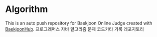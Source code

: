 # Algorithm
This is an auto push repository for Baekjoon Online Judge created with [BaekjoonHub](https://github.com/BaekjoonHub/BaekjoonHub).
프로그래머스 자바 알고리즘 문제 코드카타 기록 레포지토리
